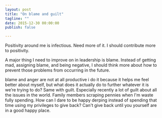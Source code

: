 ```yaml
---
layout: post
title: "On blame and guilt"
tagline: ""
date: 2015-12-30 00:00:00
publish: false

---
```


Positivity around me is infectious. Need more of it. I should contribute more to 
positivity.

A major thing I need to improve on in leadership is blame. Instead of getting 
mad, assigning blame, and being negative, I should think more about how to 
prevent those problems from occurring in the future.

blame and anger are not at all productive
i do it because it helps me feel better about myself, but what does it actually do to further whatever it is we’re trying to do?
Same with guilt. Especially recently a lot of guilt about all the issues in the 
world. Family members scraping pennies when I'm waste fully spending. How can I 
dare to be happy derping instead of spending that time using my privileges to 
give back? Can't give back until you yourself are in a good happy place. 
